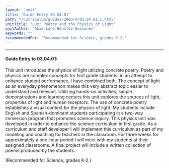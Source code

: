 ```yaml
---
layout: "unit"
title: "Guide Entry 03.04.01"
path: "/curriculum/guides/2003/4/03.04.01.x.html"
unitTitle: "Luz: Poetry and the Physics of Light"
unitAuthor: "Abie Lane Benítez-Quinones"
keywords: ""
recommendedFor: "Recommended for Science, grades K-2."
---
```

<body>
<hr/>
 <h4>
  Guide Entry to 03.04.01:
 </h4>
 <p>
  This unit introduces the physics of light utilizing concrete poetry.  Poetry and physics are complex concepts for first grade students; in an attempt to enhance student performance, I have combined both.  The concept of light as an everyday phenomenon makes this very abstract topic easier to understand and relevant.  Utilizing hands-on activities, simple demonstrations and learning centers this unit explores the sources of light, properties of light and human receptors.  The use of concrete poetry establishes a visual context for the physics of light.  My students include English and Spanish-dominant students participating in a two-way immersion program that promotes science inquiry.  This physics unit was developed in order to enhance the science curriculum in first grade.  As a curriculum and staff developer I will implement this curriculum as part of my modeling and coaching for teachers in the classroom.  For three weeks for approximately a one-hour period I will meet with my students at their assigned classrooms.  A final project will include a written collection of poems produced by the students.
 </p>
<p>
  (Recommended for Science, grades K-2.)
 </p>

</body>
